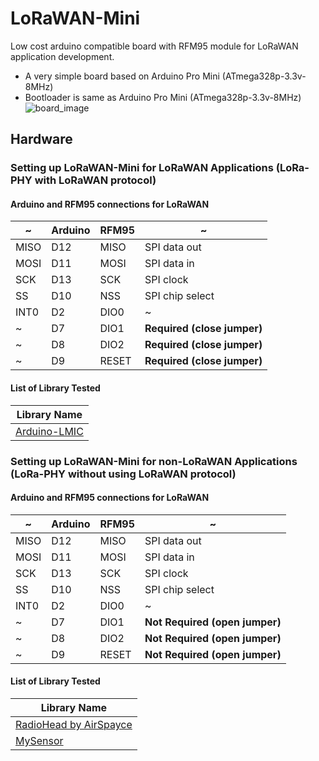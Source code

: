 # LoRaWAN-Mini
Low cost arduino compatible board with RFM95 module for LoRaWAN application development.
* A very simple board based on Arduino Pro Mini (ATmega328p-3.3v-8MHz)
* Bootloader is same as Arduino Pro Mini (ATmega328p-3.3v-8MHz)
![board_image](https://github.com/LowPowerDesignLab/LoRaWAN-Mini/blob/master/img/lorawan_mini.png)

## Hardware
### Setting up LoRaWAN-Mini for LoRaWAN Applications (LoRa-PHY with LoRaWAN protocol)
#### Arduino and RFM95 connections for LoRaWAN
  ~ | Arduino | RFM95 | ~
------|-----------  | ---------- | -------
MISO  |  D12        | MISO | SPI data out 
MOSI  |  D11        | MOSI | SPI data in
SCK   |  D13        | SCK  | SPI clock
SS    |  D10        | NSS  | SPI chip select  
INT0  |  D2         | DIO0 | ~
~     |  D7         | DIO1 | **Required (close jumper)**
~     |  D8         | DIO2 | **Required (close jumper)**
~     |  D9         | RESET | **Required (close jumper)**
#### List of Library Tested
| Library Name |
|--------------|
| [Arduino-LMIC](https://github.com/matthijskooijman/arduino-lmic) |

### Setting up LoRaWAN-Mini for non-LoRaWAN Applications (LoRa-PHY without using LoRaWAN protocol)
#### Arduino and RFM95 connections for LoRaWAN
  ~ | Arduino | RFM95 | ~
------|-----------  | ---------- | -------
MISO  |  D12        | MISO | SPI data out 
MOSI  |  D11        | MOSI | SPI data in
SCK   |  D13        | SCK  | SPI clock
SS    |  D10        | NSS  | SPI chip select  
INT0  |  D2         | DIO0 | ~
~     |  D7         | DIO1 | **Not Required (open jumper)**
~     |  D8         | DIO2 | **Not Required (open jumper)**
~     |  D9         | RESET | **Not Required (open jumper)**

#### List of Library Tested
| Library Name |
|--------------|
| [RadioHead by AirSpayce](https://github.com/hallard/RadioHead) |
| [MySensor](https://github.com/mysensors/MySensors) |
